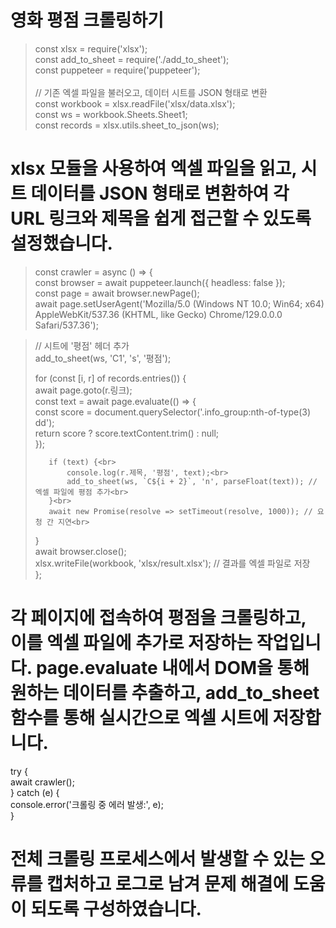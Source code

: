 # 영화 평점 크롤링하기

> const xlsx = require('xlsx'); <br>
> const add_to_sheet = require('./add_to_sheet');<br>
> const puppeteer = require('puppeteer');<br>
><br>
> // 기존 엑셀 파일을 불러오고, 데이터 시트를 JSON 형태로 변환<br>
>  const workbook = xlsx.readFile('xlsx/data.xlsx');<br>
> const ws = workbook.Sheets.Sheet1;<br>
> const records = xlsx.utils.sheet_to_json(ws);<br>

# xlsx 모듈을 사용하여 엑셀 파일을 읽고, 시트 데이터를 JSON 형태로 변환하여 각 URL 링크와 제목을 쉽게 접근할 수 있도록 설정했습니다. <br>

> const crawler = async () => {<br>
>    const browser = await puppeteer.launch({ headless: false });<br>
>    const page = await browser.newPage();<br>
>    await page.setUserAgent('Mozilla/5.0 (Windows NT 10.0; Win64; x64) AppleWebKit/537.36 (KHTML, like Gecko) Chrome/129.0.0.0 Safari/537.36');<br>

>    // 시트에 '평점' 헤더 추가<br>
>    add_to_sheet(ws, 'C1', 's', '평점');<br>
>
>    for (const [i, r] of records.entries()) {<br>
>        await page.goto(r.링크);<br>
>        const text = await page.evaluate(() => {<br>
>            const score = document.querySelector('.info_group:nth-of-type(3) dd');<br>
>            return score ? score.textContent.trim() : null;<br>
>        });<br>
>
>        if (text) {<br>
>            console.log(r.제목, '평점', text);<br>
>            add_to_sheet(ws, `C${i + 2}`, 'n', parseFloat(text)); // 엑셀 파일에 평점 추가<br>
>        }<br>
>        await new Promise(resolve => setTimeout(resolve, 1000)); // 요청 간 지연<br>
>    }<br>
>    await browser.close();<br>
>    xlsx.writeFile(workbook, 'xlsx/result.xlsx'); // 결과를 엑셀 파일로 저장<br>
> };<br>


 # 각 페이지에 접속하여 평점을 크롤링하고, 이를 엑셀 파일에 추가로 저장하는 작업입니다. page.evaluate 내에서 DOM을 통해 원하는 데이터를 추출하고, add_to_sheet 함수를 통해 실시간으로 엑셀 시트에 저장합니다. <br>


 try {<br>
    await crawler();<br>
} catch (e) {<br>
    console.error('크롤링 중 에러 발생:', e);<br>
}<br>


# 전체 크롤링 프로세스에서 발생할 수 있는 오류를 캡처하고 로그로 남겨 문제 해결에 도움이 되도록 구성하였습니다.
